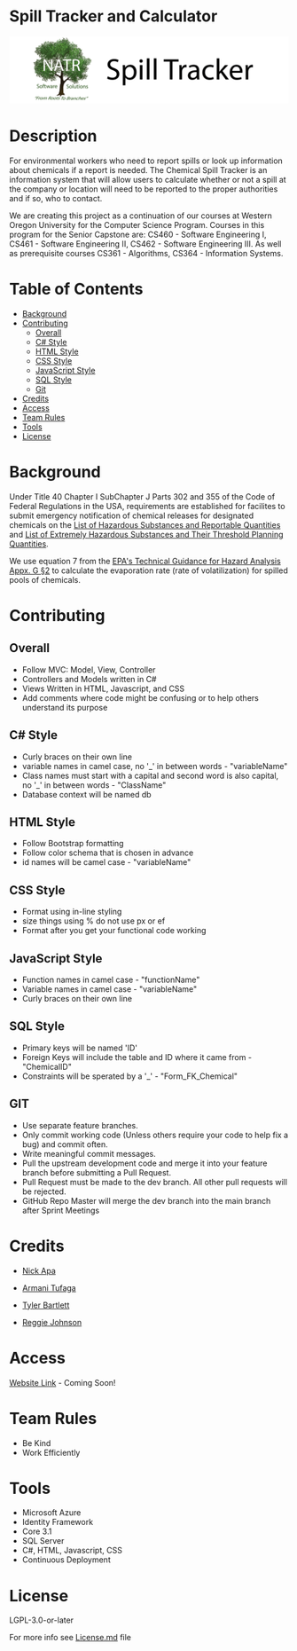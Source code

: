 # Spill Tracker and Calculator

![spilltrackerReadmeLogo](Milestone5/spilltrackerReadmeLogo.png "NATRSS")

# Description
For environmental workers who need to report spills or look up information about chemicals if a report is needed. The Chemical Spill Tracker is an information system that will allow users to calculate whether or not a spill at the company or location will need to be reported to the proper authorities and if so, who to contact. 

We are creating this project as a continuation of our courses at Western Oregon University for the Computer Science Program. Courses in this program for the Senior Capstone are: CS460 - Software Engineering I, CS461 - Software Engineering II, CS462 - Software Engineering III. As well as prerequisite courses CS361 - Algorithms, CS364 - Information Systems. 

# Table of Contents
- [Background](#background)
- [Contributing](#contributing)
    - [Overall](#overall)
    - [C# Style](#c#-style)
    - [HTML Style](#html-style)
    - [CSS Style](#css-style)
    - [JavaScript Style](#javascript-style)
    - [SQL Style](#sql-style)
    - [Git](#git)
- [Credits](#credits)
- [Access](#access)
- [Team Rules](#team-rules)
- [Tools](#tools)
- [License](#license)

# Background
Under Title 40 Chapter I SubChapter J Parts 302 and 355 of the Code of Federal Regulations in the USA, requirements are established for facilites to submit emergency notification of chemical releases for designated chemicals on the [List of Hazardous Substances and Reportable Quantities](https://www.ecfr.gov/cgi-bin/text-idx?node=pt40.28.302&rgn=div5#se40.30.302_14) and [List of Extremely Hazardous Substances and Their Threshold Planning Quantities](https://www.ecfr.gov/cgi-bin/text-idx?SID=5bda0c1c4736b83aaf402bed85944e07&mc=true&node=pt40.30.355&rgn=div5#ap40.30.355_161.a).

We use equation 7 from the [EPA's Technical Guidance for Hazard Analysis Appx. G §2](https://www.epa.gov/sites/production/files/2013-08/documents/technical_guidance_for_hazard_analysis.pdf) to calculate the evaporation rate (rate of volatilization) for spilled pools of chemicals.

# Contributing
## Overall
- Follow MVC: Model, View, Controller
- Controllers and Models written in C#
- Views Written in HTML, Javascript, and CSS
- Add comments where code might be confusing or to help others understand its purpose
    
## C# Style
- Curly braces on their own line
- variable names in camel case, no '_' in between words  - "variableName"
- Class names must start with a capital and second word is also capital, no '_' in between words - "ClassName"
- Database context will be named db
    
## HTML Style
- Follow Bootstrap formatting 
- Follow color schema that is chosen in advance
- id names will be camel case - "variableName"

## CSS Style
- Format using in-line styling
- size things using % do not use px or ef
- Format after you get your functional code working

## JavaScript Style
- Function names in camel case - "functionName"
- Variable names in camel case - "variableName"
- Curly braces on their own line


## SQL Style
- Primary keys will be named 'ID'
- Foreign Keys will include the table and ID where it came from - "ChemicalID"
- Constraints will be sperated by a '_' - "Form_FK_Chemical"

## GIT
- Use separate feature branches.
- Only commit working code (Unless others require your code to help fix a bug) and commit often.
- Write meaningful commit messages.
- Pull the upstream development code and merge it into your feature branch before submitting a Pull Request.
- Pull Request must be made to the dev branch. All other pull requests will be rejected.
- GitHub Repo Master will merge the dev branch into the main branch after Sprint Meetings

# Credits 
- <a href="https://github.com/NickApa">Nick Apa</a>  

- <a href="https://github.com/atufagaWOU">Armani Tufaga</a>   

- <a href="https://github.com/tbartlett17">Tyler Bartlett</a> 

- <a href="https://github.com/edgyJackson">Reggie Johnson</a>  

# Access
<a href="https://spilltracker.azurewebsites.net">Website Link</a> - Coming Soon!

# Team Rules
- Be Kind
- Work Efficiently

# Tools
- Microsoft Azure
- Identity Framework
- Core 3.1
- SQL Server
- C#, HTML, Javascript, CSS
- Continuous Deployment  

# License 
LGPL-3.0-or-later

For more info see <a href="https://github.com/NickApa/NATRSS/blob/dev/COPYING.LESSER.txt">License.md</a> file

